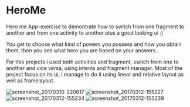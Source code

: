 # HeroMe
Hero me App-exercise to demontrate how to switch from one fragment to another and from one activity to another plus a good looking ui :)
 
You get to choose what kind of powers you possess and how you obtain them, then you see what hero you are based on your answers. 

For this projects i used both activities and fragment, switch from one to another and vice versa, using intents and fragment manager. Most of the project focus on its ui, i manage to do it using linear and relative layout as well as framelayout.

![screenshot_20170310-220617](https://cloud.githubusercontent.com/assets/21143253/23832480/82a9fbc8-073d-11e7-93e7-5dbc61864c15.png)
![screenshot_20170312-155227](https://cloud.githubusercontent.com/assets/21143253/23832559/6a959306-073f-11e7-8e7a-5ec371a034f3.png)
![screenshot_20170312-155234](https://cloud.githubusercontent.com/assets/21143253/23832497/f88a93d4-073d-11e7-8995-a90ac7761905.png)
![screenshot_20170312-155239](https://cloud.githubusercontent.com/assets/21143253/23832494/e2cfa17e-073d-11e7-8c46-3f6b03155355.png)

